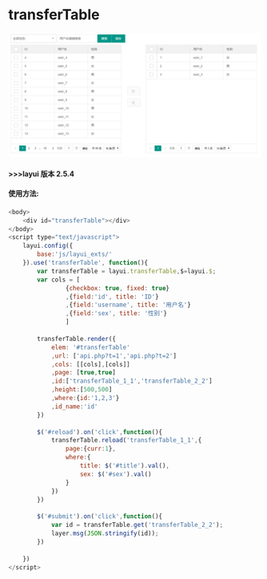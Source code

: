 # transferTable

![2019-07-30.17.38.16-image.png](https://raw.githubusercontent.com/9499574/markdown/master/img/2019-07-30.17.38.16-image.png)

#### >>>layui 版本 2.5.4
#### 使用方法:
~~~javascript
<body>
	<div id="transferTable"></div>
</body>
<script type="text/javascript">
	layui.config({
		base:'js/layui_exts/'
	}).use('transferTable', function(){
		var transferTable = layui.transferTable,$=layui.$;
		var cols = [
				{checkbox: true, fixed: true}
				,{field:'id', title: 'ID'} 
				,{field:'username', title: '用户名'}
				,{field:'sex', title: '性别'}
				]

		transferTable.render({
			elem: '#transferTable'
			,url: ['api.php?t=1','api.php?t=2']
			,cols: [[cols],[cols]]
			,page: [true,true]
			,id:['transferTable_1_1','transferTable_2_2']
			,height:[500,500]
			,where:{id:'1,2,3'}
			,id_name:'id'
		})
		
		$('#reload').on('click',function(){
			transferTable.reload('transferTable_1_1',{
				page:{curr:1},
				where:{
					title: $('#title').val(),
					sex: $('#sex').val()
				}
			})
		})

		$('#submit').on('click',function(){
			var id = transferTable.get('transferTable_2_2');
			layer.msg(JSON.stringify(id));
		})
	
	})
</script>
~~~